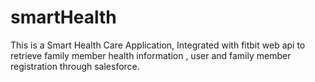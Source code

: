 # smartHealth
This is a Smart Health Care Application, Integrated with fitbit web api to retrieve family member health information , user and family member registration through salesforce. 
